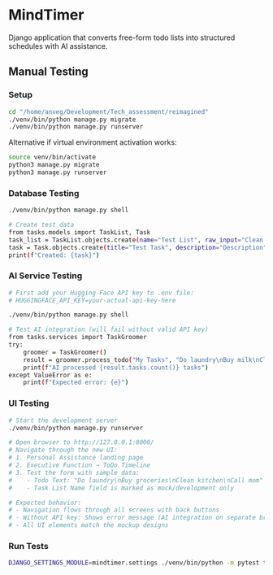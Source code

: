 # MindTimer

Django application that converts free-form todo lists into structured schedules with AI assistance.

## Manual Testing

### Setup
```bash
cd "/home/anveg/Development/Tech_assessment/reimagined"
./venv/bin/python manage.py migrate
./venv/bin/python manage.py runserver
```

Alternative if virtual environment activation works:
```bash
source venv/bin/activate
python3 manage.py migrate
python3 manage.py runserver
```

### Database Testing
```bash
./venv/bin/python manage.py shell

# Create test data
from tasks.models import TaskList, Task
task_list = TaskList.objects.create(name="Test List", raw_input="Clean kitchen\nBuy groceries")
task = Task.objects.create(title="Test Task", description="Description", estimated_duration=30, task_list=task_list)
print(f"Created: {task}")
```

### AI Service Testing
```bash
# First add your Hugging Face API key to .env file:
# HUGGINGFACE_API_KEY=your-actual-api-key-here

./venv/bin/python manage.py shell

# Test AI integration (will fail without valid API key)
from tasks.services import TaskGroomer
try:
    groomer = TaskGroomer()
    result = groomer.process_todo("My Tasks", "Do laundry\nBuy milk\nClean room")
    print(f"AI processed {result.tasks.count()} tasks")
except ValueError as e:
    print(f"Expected error: {e}")
```

### UI Testing
```bash
# Start the development server
./venv/bin/python manage.py runserver

# Open browser to http://127.0.0.1:8000/
# Navigate through the new UI:
# 1. Personal Assistance landing page
# 2. Executive Function → ToDo Timeline
# 3. Test the form with sample data:
#    - Todo Text: "Do laundry\nBuy groceries\nClean kitchen\nCall mom"
#    - Task List Name field is marked as mock/development only

# Expected behavior:
# - Navigation flows through all screens with back buttons
# - Without API key: Shows error message (AI integration on separate branch)
# - All UI elements match the mockup designs
```

### Run Tests
```bash
DJANGO_SETTINGS_MODULE=mindtimer.settings ./venv/bin/python -m pytest tasks/tests/ -v
```